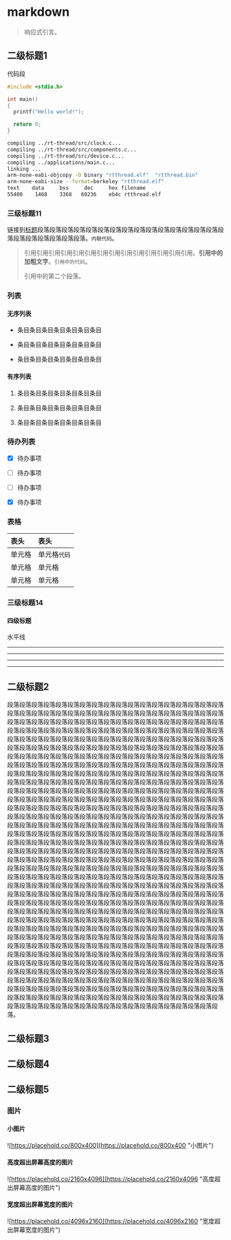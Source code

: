 # markdown

> 响应式引言。

## 二级标题1

代码段

```c
#include <stdio.h>

int main()
{
  printf("Hello world!");

  return 0;
}
```

```sh
compiling ../rt-thread/src/clock.c...
compiling ../rt-thread/src/components.c...
compiling ../rt-thread/src/device.c...
compiling ../applications/main.c...
linking ...
arm-none-eabi-objcopy -O binary "rtthread.elf"  "rtthread.bin"
arm-none-eabi-size --format=berkeley "rtthread.elf"
text    data     bss     dec     hex filename
55400    1468    3368   60236    eb4c rtthread.elf
```

### 三级标题11

链接到[标题](#二级标题4)段落段落段落段落段落段落段落段落段落段落段落段落段落段落段落段落段落段落段落段落段落段落。`内联代码`。

> 引用引用引用引用引用引用引用引用引用引用引用引用引用引用。**引用中的加粗文字**。`引用中的代码`。
>
> 引用中的第二个段落。

### 列表

#### 无序列表

- 条目条目条目条目条目条目条目

- 条目条目条目条目条目条目条目

- 条目条目条目条目条目条目条目

#### 有序列表

1. 条目条目条目条目条目条目条目

2. 条目条目条目条目条目条目条目

3. 条目条目条目条目条目条目条目

### 待办列表

- [X] 待办事项

- [ ] 待办事项

- [ ] 待办事项

- [X] 待办事项

### 表格

| 表头 | 表头 |
| :--- | :--- |
| 单元格 | 单元格`代码` |
| 单元格 | 单元格 |
| 单元格 | 单元格 |

### 三级标题14

#### 四级标题

水平线

---

---
---
---

## 二级标题2

段落段落段落段落段落段落段落段落段落段落段落段落段落段落段落段落段落段落段落段落段落段落段落段落段落段落段落段落段落段落段落段落段落段落段落段落段落段落段落段落段落段落段落段落段落段落段落段落段落段落段落段落段落段落段落段落段落段落段落段落段落段落段落段落段落段落段落段落段落段落段落段落段落段落段落段落段落段落段落段落段落段落段落段落段落段落段落段落段落段落段落段落段落段落段落段落段落段落段落段落段落段落段落段落段落段落段落段落段落段落段落段落段落段落段落段落段落段落段落段落段落段落段落段落段落段落段落段落段落段落段落段落段落段落段落段落段落段落段落段落段落段落段落段落段落段落段落段落段落段落段落段落段落段落段落段落段落段落段落段落段落段落段落段落段落段落段落段落段落段落段落段落段落段落段落段落段落段落段落段落段落段落段落段落段落段落段落段落段落段落段落段落段落段落段落段落段落段落段落段落段落段落段落段落段落段落段落段落段落段落段落段落段落段落段落段落段落段落段落段落段落段落段落段落段落段落段落段落段落段落段落段落段落段落段落段落段落段落段落段落段落段落段落段落段落段落段落段落段落段落段落段落段落段落段落段落段落段落段落段落段落段落段落段落段落段落段落段落段落段落段落段落段落段落段落段落段落段落段落段落段落段落段落段落段落段落段落段落段落段落段落段落段落段落段落段落段落段落段落段落段落段落段落段落段落段落段落段落段落段落段落段落段落段落段落段落段落段落段落段落段落段落段落段落段落段落段落段落段落段落段落段落段落段落段落段落段落段落段落段落段落段落段落段落段落段落段落段落段落段落段落段落段落段落段落段落段落段落段落段落段落段落段落段落段落段落段落段落段落段落段落段落段落段落段落段落段落段落段落段落段落段落段落段落段落段落段落段落段落段落段落段落段落段落段落段落段落段落段落段落段落段落段落段落段落段落段落段落段落段落段落段落段落段落段落段落段落段落段落段落段落段落段落段落段落段落段落段落段落段落段落段落段落段落段落段落段落段落段落段落段落段落段落段落段落段落段落段落段落段落段落段落段落段落段落段落段落段落段落段落段落段落段落段落段落段落段落段落段落段落段落段落段落段落段落段落段落段落段落段落段落段落段落段落段落段落段落段落段落段落段落段落段落段落段落段落段落段落段落段落段落段落段落段落段落段落段落段落段落段落段落段落段落段落段落段落段落段落段落段落段落段落段落段落段落段落段落段落段落段落段落段落段落段落段落段落段落段落段落段落段落段落段落段落段落段落段落段落段落段落段落段落段落段落段落段落段落段落段落段落段落段落段落段落段落段落段落段落段落段落段落段落段落段落段落段落段落段落段落段落段落段落段落段落段落段落段落段落段落段落段落段落段落段落段落段落段落段落段落段落段落段落段落段落段落段落段落段落段落段落段落段落段落段落段落段落段落段落段落段落段落段落段落段落段落段落段落段落段落段落段落段落段落段落段落段落段落段落段落段落段落段落段落段落段落段落段落段落。

## 二级标题3

## 二级标题4

## 二级标题5

### 图片

#### 小图片

![https://placehold.co/800x400](https://placehold.co/800x400 "小图片")

#### 高度超出屏幕高度的图片

![https://placehold.co/2160x4096](https://placehold.co/2160x4096 "高度超出屏幕高度的图片")

#### 宽度超出屏幕宽度的图片

![https://placehold.co/4096x2160](https://placehold.co/4096x2160 "宽度超出屏幕宽度的图片")
